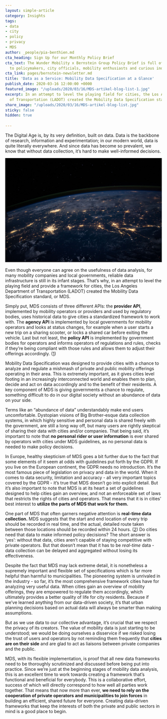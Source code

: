 ```yaml
---
layout: simple-article
category: Insights
tags:
- data
- city
- policy
- privacy
- MDS
author: _people/pia-benthien.md
cta_heading: Sign Up for our Monthly Policy Brief
cta_text: The Wunder Mobility x Bernstein Group Policy Brief is full of articles relevant
  to policymakers, city officials, mobility enthusiasts and curious industry followers.
cta_link: pages/bernstein-newsletter.md
title: 'Data as a Service: Mobility Data Specification at a Glance'
publish_date: 2020-03-16 12:00:00 +0000
featured_image: "/uploads/2020/03/16/MDS-artikel-blog-list-1.jpg"
excerpt: In an attempt to level the playing field for cities, the Los Angeles Department
  of Transportation (LADOT) created the Mobility Data Specification standard, or MDS.
share_image: "/uploads/2020/03/16/MDS-artikel-blog-list.jpg"
sticky: false
hidden: true

---
```

The Digital Age is, by its very definition, built on data. Data is the backbone of research, information and experimentation; in our modern world, data is quite literally everywhere. And since data has become so prevalent, we know that without data collection, it’s hard to make well-informed decisions.

![](/uploads/2020/03/16/MBS-artikel-blog-body-no-text.jpg)

Even though everyone can agree on the usefulness of data analysis, for many mobility companies and local governments, reliable data infrastructure is still in its infant stages. That’s why, in an attempt to level the playing field and provide a framework for cities, the Los Angeles Department of Transportation (LADOT) created the Mobility Data Specification standard, or MDS.

Simply put, MDS consists of three different APIs: the **provider API**, implemented by mobility operators or providers and used by regulatory bodies, uses historical data to give cities a standardized framework to work with. The **agency API** is implemented by local governments for mobility operators and looks at status changes, for example when a user starts a new trip on a sharing scooter, or locks a shared car before exiting the vehicle. Last but not least, the **policy API** is implemented by government bodies for operators and informs operators of regulations and rules, checks if they’re being compliant with those rules and allows them to adjust their offerings accordingly. ([1](https://github.com/openmobilityfoundation/mobility-data-specification))

Mobility Data Specification was designed to provide cities with a chance to analyze and regulate a mishmash of private and public mobility offerings operating in their area. This is extremely important, as it gives cities level footing in an increasingly interconnected world and enables them to plan, decide and act on data accordingly and to the benefit of their residents. A key component of MDS is giving governments a chance to regulate, something difficult to do in our digital society without an abundance of data on your side.

Terms like an “abundance of data” understandably make end users uncomfortable. Dystopian visions of Big Brother-esque data collection systems, in which highly sensitive and personal data is shared freely with the government, are still a long way off, but many users are rightly skeptical of sharing their data with cities and/or companies. That being said, it’s important to note that **no personal rider or user information** is ever shared by operators with cities under MDS guidelines, as no personal data is needed to make policy decisions.

In Europe, healthy skepticism of MDS goes a bit further due to the fact that some elements of it seem at odds with guidelines put forth by the GDPR. If you live on the European continent, the GDPR needs no introduction. It’s the most famous piece of legislation on privacy and data in the world. When it comes to data security, limitation and accuracy - all very important topics covered by the GDPR - it’s true that MDS doesn’t go into explicit detail. But it’s also important to note that MDS is at its heart a set of guidelines designed to help cities gain an overview, and not an enforceable set of laws that restricts the rights of cities and operators. That means that it is in cities’ best interest to **utilize the parts of MDS that work for them.**

One part of MDS that often garners negative attention is **real-time data collection.** MDS suggests that the start and end location of every trip should be recorded in real time, and the actual, detailed route taken between those locations should be recorded within 24 hours. ([2](https://micromobility.io/blog/2020/2/28/y92vjnoiprpp6orz8zwp9odlrowoj0)) Do cities need that data to make informed policy decisions? The short answer is ‘yes’: without that data, cities aren’t capable of staying competitive with private operators. But that doesn’t mean that it has to be _real-time_ data - data collection can be delayed and aggregated without losing its effectiveness.

Despite the fact that MDS may lack extreme detail, it is nonetheless a supremely important and flexible set of specifications which is far more helpful than harmful to municipalities. The pioneering system is unrivaled in the industry - so far, it’s the most comprehensive framework cities have for analyzing very useful data. When cities gain an overview of mobility offerings, they are empowered to regulate them accordingly, which ultimately provides a better quality of life for city residents. Because if we’ve learned anything from our data-driven society, it’s that urban planning decisions based on actual data will always be smarter than making assumptions.

But as we use data to our collective advantage, it’s crucial that we respect the privacy of its creators. The value of mobility data is just starting to be understood; we would be doing ourselves a disservice if we risked losing the trust of users and operators by not reminding them frequently that **cities are on their side** and are glad to act as liaisons between private companies and the public.

MDS, with its flexible implementation, is proof that all new data frameworks need to be thoroughly scrutinized and discussed before being put into practice. Since we’re just at the beginning stages of mobility data analysis, this is an excellent time to work towards creating a framework that’s functional and beneficial for everybody. This is a collaborative effort, success of which will directly correspond to how well all parties work together. That means that now more than ever, **we need to rely on the cooperation of private operators and municipalities to join forces** in building an efficient, shared future for everyone. Creating data-driven frameworks that keep the interests of both the private and public sectors in mind is a good place to begin. 